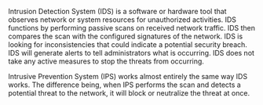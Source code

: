 Intrusion Detection System (IDS) is a software or hardware tool that observes network or system resources for unauthorized activities.  IDS functions by performing passive scans on received network traffic.  IDS then compares the scan with the configured signatures of the network.  IDS is looking for inconsistencies that could indicate a potential security breach.  IDS will generate alerts to tell administrators what is occurring.  IDS does not take any active measures to stop the threats from occurring.

Intrusive Prevention System (IPS) works almost entirely the same way IDS works.  The difference being, when IPS performs the scan and detects a potential threat to the network, it will block or neutralize the threat at once.

